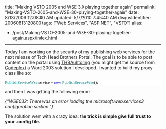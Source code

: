 title: "Making VSTO 2005 and WSE 3.0 playing together again"
permalink: "Making-VSTO-2005-and-WSE-30-playing-together-again"
date: 8/13/2006 12:08:00 AM
updated: 5/7/2010 7:45:40 AM
disqusIdentifier: 20060813120800
tags: ["Web Services", "ASP.NET", "VSTO"]
alias:
 - /post/Making-VSTO-2005-and-WSE-30-playing-together-again.aspx/index.html
---
Today I am working on the security of my publishing web services for the next release of Tech Head Brothers Portal. The goal is to be able to post content on the portal using [THBAuhtoring](http://www.codeplex.com/Wiki/View.aspx?ProjectName=THBAuthoring "THBAuthoring") (you might get the source from [Codeplex](http://www.codeplex.com/ "Codeplex")) a Word 2003 solution I developed. I wanted to build my proxy class like so:

<div style="FONT-SIZE: 10pt; BACKGROUND: white; COLOR: black; FONT-FAMILY: Consolas">


<!-- more -->
<span style="COLOR: teal">PublishServiceWse</span> service = <span style="COLOR: blue">new</span> <span style="COLOR: teal">PublishServiceWse</span>();
</div>


and then I was getting the following error:

<em>{"WSE032: There was an error loading the microsoft.web.services3 configuration section."}</em>

The solution went with a crazy idea: t<strong>he trick is simple give full trust to your .config file.</strong>

